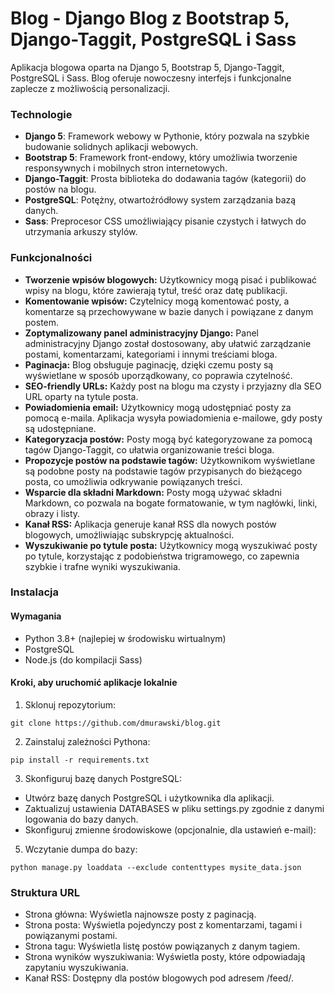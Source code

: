 # Blog - Django Blog z Bootstrap 5, Django-Taggit, PostgreSQL i Sass

Aplikacja blogowa oparta na Django 5, Bootstrap 5, Django-Taggit, PostgreSQL i Sass. Blog oferuje nowoczesny interfejs i funkcjonalne zaplecze z możliwością personalizacji.

### Technologie
- **Django 5**: Framework webowy w Pythonie, który pozwala na szybkie budowanie solidnych aplikacji webowych.
- **Bootstrap 5**: Framework front-endowy, który umożliwia tworzenie responsywnych i mobilnych stron internetowych.
- **Django-Taggit**: Prosta biblioteka do dodawania tagów (kategorii) do postów na blogu.
- **PostgreSQL**: Potężny, otwartoźródłowy system zarządzania bazą danych.
- **Sass**: Preprocesor CSS umożliwiający pisanie czystych i łatwych do utrzymania arkuszy stylów.
### Funkcjonalności
- **Tworzenie wpisów blogowych:** Użytkownicy mogą pisać i publikować wpisy na blogu, które zawierają tytuł, treść oraz datę publikacji.
- **Komentowanie wpisów:** Czytelnicy mogą komentować posty, a komentarze są przechowywane w bazie danych i powiązane z danym postem.
- **Zoptymalizowany panel administracyjny Django:** Panel administracyjny Django został dostosowany, aby ułatwić zarządzanie postami, komentarzami, kategoriami i innymi treściami bloga.
- **Paginacja:** Blog obsługuje paginację, dzięki czemu posty są wyświetlane w sposób uporządkowany, co poprawia czytelność.
- **SEO-friendly URLs:** Każdy post na blogu ma czysty i przyjazny dla SEO URL oparty na tytule posta.
- **Powiadomienia email:** Użytkownicy mogą udostępniać posty za pomocą e-maila. Aplikacja wysyła powiadomienia e-mailowe, gdy posty są udostępniane.
- **Kategoryzacja postów:** Posty mogą być kategoryzowane za pomocą tagów Django-Taggit, co ułatwia organizowanie treści bloga.
- **Propozycje postów na podstawie tagów:** Użytkownikom wyświetlane są podobne posty na podstawie tagów przypisanych do bieżącego posta, co umożliwia odkrywanie powiązanych treści.
- **Wsparcie dla składni Markdown:** Posty mogą używać składni Markdown, co pozwala na bogate formatowanie, w tym nagłówki, linki, obrazy i listy.
- **Kanał RSS:** Aplikacja generuje kanał RSS dla nowych postów blogowych, umożliwiając subskrypcję aktualności.
- **Wyszukiwanie po tytule posta:** Użytkownicy mogą wyszukiwać posty po tytule, korzystając z podobieństwa trigramowego, co zapewnia szybkie i trafne wyniki wyszukiwania.
### Instalacja
#### Wymagania
- Python 3.8+ (najlepiej w środowisku wirtualnym)
- PostgreSQL
- Node.js (do kompilacji Sass)
#### Kroki, aby uruchomić aplikacje lokalnie
1. Sklonuj repozytorium:
```
git clone https://github.com/dmurawski/blog.git
```
2. Zainstaluj zależności Pythona:
```
pip install -r requirements.txt
```
3. Skonfiguruj bazę danych PostgreSQL:
- Utwórz bazę danych PostgreSQL i użytkownika dla aplikacji.
- Zaktualizuj ustawienia DATABASES w pliku settings.py zgodnie z danymi logowania do bazy danych.
- Skonfiguruj zmienne środowiskowe (opcjonalnie, dla ustawień e-mail):
5. Wczytanie dumpa do bazy:
```
python manage.py loaddata --exclude contenttypes mysite_data.json
```
### Struktura URL
- Strona główna: Wyświetla najnowsze posty z paginacją.
- Strona posta: Wyświetla pojedynczy post z komentarzami, tagami i powiązanymi postami.
- Strona tagu: Wyświetla listę postów powiązanych z danym tagiem.
- Strona wyników wyszukiwania: Wyświetla posty, które odpowiadają zapytaniu wyszukiwania.
- Kanał RSS: Dostępny dla postów blogowych pod adresem /feed/.
